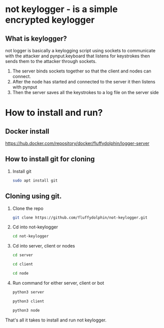 # not keylogger - is a simple encrypted keylogger

## What is keylogger?
not logger is basically a keylogging script using sockets to communicate with the attacker and pynput.keyboard that listens for keystrokes then sends them to the attacker through sockets.

1. The server binds sockets together so that the client and nodes can connect.
2. After the node has started and connected to the server it then listens with pynput
3. Then the server saves all the keystrokes to a log file on the server side

# How to install and run?

## Docker install

https://hub.docker.com/repository/docker/fluffydolphin/logger-server

## How to install git for cloning

1. Install git
   ```sh
   sudo apt install git
   ```



## Cloning using git.

1. Clone the repo
   ```sh
   git clone https://github.com/fluffydolphin/not-keylogger.git
   ```
   
2. Cd into not-keylogger
   ```sh
   cd not-keylogger
   ```
   
2. Cd into server, client or nodes
   ```sh
   cd server
   ```
   ```sh
   cd client
   ```
   ```sh
   cd node
   ```
3. Run command for either server, client or bot
   ```sh
   python3 server
   ```
   ```sh
   python3 client
   ```
   ```sh
   python3 node
   ```
  
That's all it takes to install and run not keylogger.
